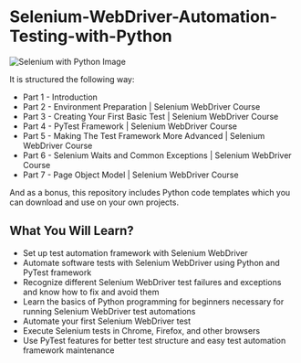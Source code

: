 # Selenium-WebDriver-Automation-Testing-with-Python


![Selenium with Python Image](https://blog.logrocket.com/wp-content/uploads/2021/11/web-automation-selenium-python.png)

It is structured the following way:

- Part 1 - Introduction
- Part 2 - Environment Preparation | Selenium WebDriver Course
- Part 3 - Creating Your First Basic Test | Selenium WebDriver Course
- Part 4 - PyTest Framework | Selenium WebDriver Course
- Part 5 - Making The Test Framework More Advanced | Selenium WebDriver Course
- Part 6 - Selenium Waits and Common Exceptions | Selenium WebDriver Course
- Part 7 - Page Object Model | Selenium WebDriver Course

And as a bonus, this repository includes Python code templates which you can download and use on your own projects.

## What You Will Learn?
- Set up test automation framework with Selenium WebDriver
- Automate software tests with Selenium WebDriver using Python and PyTest framework
- Recognize different Selenium WebDriver test failures and exceptions and know how to fix and avoid them
- Learn the basics of Python programming for beginners necessary for running Selenium WebDriver test automations
- Automate your first Selenium WebDriver test
- Execute Selenium tests in Chrome, Firefox, and other browsers
- Use PyTest features for better test structure and easy test automation framework maintenance
